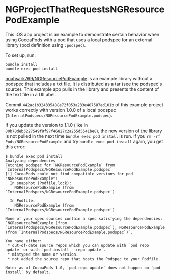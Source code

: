 # NGProjectThatRequestsNGResourcePodExample
This iOS app project is an example to demonstrate certain behavior when using CocoaPods with a pod that uses a local podspec for an external library (pod definition using `:podspec`).

To set up, run:
```
bundle install
bundle exec pod install
```

[noahsark769/NGResourcePodExample](https://github.com/noahsark769/NGResourcePodExample) is an example library without a podspec that includes a txt file. It is distributed as a tar (see the podspec's source). This example app pulls in the library and presents the content of the text file in a UILabel.

Commit `442ac1b324335488e72f053a233e407587ed101b` of this example project works correctly with version 1.0.0 of a local podspec (`InternalPodspecs/NGResourcePodExample.podspec`).

If you update the version to 1.1.0 (like in `80b78deb3227549f8f97f46827c2a255d5541be8`), the new version of the library is not pulled in the next time `bundle exec pod install` is run. If you `rm -rf Pods/NGResourcePodExample` and try `bundle exec pod install` again, you get this error:

```
$ bundle exec pod install
Analyzing dependencies
Fetching podspec for `NGResourcePodExample` from `InternalPodspecs/NGResourcePodExample.podspec`
[!] CocoaPods could not find compatible versions for pod "NGResourcePodExample":
  In snapshot (Podfile.lock):
    NGResourcePodExample (from `InternalPodspecs/NGResourcePodExample.podspec`)

  In Podfile:
    NGResourcePodExample (from `InternalPodspecs/NGResourcePodExample.podspec`)

None of your spec sources contain a spec satisfying the dependencies: `NGResourcePodExample (from `InternalPodspecs/NGResourcePodExample.podspec`), NGResourcePodExample (from `InternalPodspecs/NGResourcePodExample.podspec`)`.

You have either:
 * out-of-date source repos which you can update with `pod repo update` or with `pod install --repo-update`.
 * mistyped the name or version.
 * not added the source repo that hosts the Podspec to your Podfile.

Note: as of CocoaPods 1.0, `pod repo update` does not happen on `pod install` by default.
```